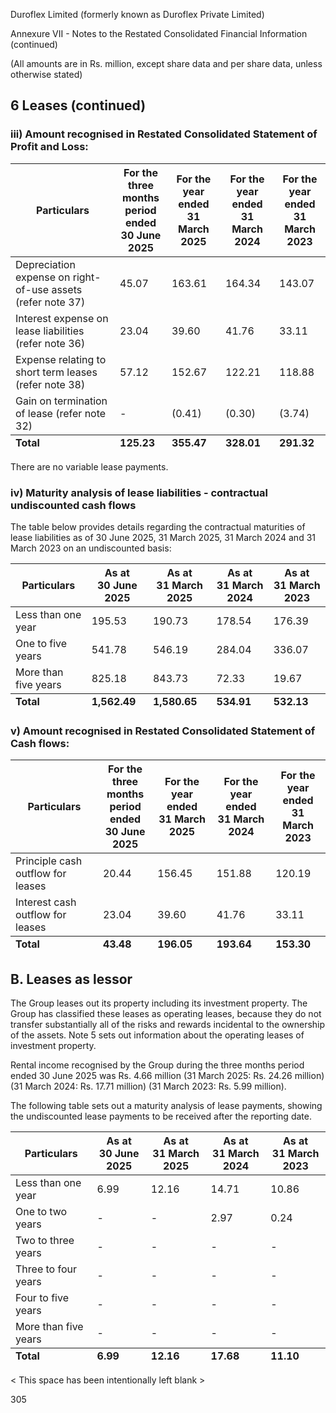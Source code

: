 Duroflex Limited (formerly known as Duroflex Private Limited)

Annexure VII - Notes to the Restated Consolidated Financial Information (continued)

(All amounts are in Rs. million, except share data and per share data, unless otherwise stated)

## 6 Leases (continued)

### iii) Amount recognised in Restated Consolidated Statement of Profit and Loss:

<table><thead><tr><th>Particulars</th><th>For the three<br>months<br>period ended<br>30 June 2025</th><th>For the year ended<br>31 March 2025</th><th>For the year ended<br>31 March 2024</th><th>For the year<br>ended<br>31 March 2023</th></tr></thead><tbody><tr><td>Depreciation expense on right-of-use assets (refer note 37)</td><td>45.07</td><td>163.61</td><td>164.34</td><td>143.07</td></tr><tr><td>Interest expense on lease liabilities (refer note 36)</td><td>23.04</td><td>39.60</td><td>41.76</td><td>33.11</td></tr><tr><td>Expense relating to short term leases (refer note 38)</td><td>57.12</td><td>152.67</td><td>122.21</td><td>118.88</td></tr><tr><td>Gain on termination of lease (refer note 32)</td><td>-</td><td>(0.41)</td><td>(0.30)</td><td>(3.74)</td></tr></tbody><tfoot><tr><td><strong>Total</strong></td><td><strong>125.23</strong></td><td><strong>355.47</strong></td><td><strong>328.01</strong></td><td><strong>291.32</strong></td></tr></tfoot></table>

There are no variable lease payments.

### iv) Maturity analysis of lease liabilities - contractual undiscounted cash flows

The table below provides details regarding the contractual maturities of lease liabilities as of 30 June 2025, 31 March 2025, 31 March 2024 and 31 March 2023 on an undiscounted basis:

<table><thead><tr><th>Particulars</th><th>As at<br>30 June 2025</th><th>As at<br>31 March 2025</th><th>As at<br>31 March 2024</th><th>As at<br>31 March 2023</th></tr></thead><tbody><tr><td>Less than one year</td><td>195.53</td><td>190.73</td><td>178.54</td><td>176.39</td></tr><tr><td>One to five years</td><td>541.78</td><td>546.19</td><td>284.04</td><td>336.07</td></tr><tr><td>More than five years</td><td>825.18</td><td>843.73</td><td>72.33</td><td>19.67</td></tr></tbody><tfoot><tr><td><strong>Total</strong></td><td><strong>1,562.49</strong></td><td><strong>1,580.65</strong></td><td><strong>534.91</strong></td><td><strong>532.13</strong></td></tr></tfoot></table>

### v) Amount recognised in Restated Consolidated Statement of Cash flows:

<table><thead><tr><th>Particulars</th><th>For the three<br>months<br>period ended<br>30 June 2025</th><th>For the year ended<br>31 March 2025</th><th>For the year ended<br>31 March 2024</th><th>For the year<br>ended<br>31 March 2023</th></tr></thead><tbody><tr><td>Principle cash outflow for leases</td><td>20.44</td><td>156.45</td><td>151.88</td><td>120.19</td></tr><tr><td>Interest cash outflow for leases</td><td>23.04</td><td>39.60</td><td>41.76</td><td>33.11</td></tr></tbody><tfoot><tr><td><strong>Total</strong></td><td><strong>43.48</strong></td><td><strong>196.05</strong></td><td><strong>193.64</strong></td><td><strong>153.30</strong></td></tr></tfoot></table>

## B. Leases as lessor

The Group leases out its property including its investment property. The Group has classified these leases as operating leases, because they do not transfer substantially all of the risks and rewards incidental to the ownership of the assets. Note 5 sets out information about the operating leases of investment property.

Rental income recognised by the Group during the three months period ended 30 June 2025 was Rs. 4.66 million (31 March 2025: Rs. 24.26 million) (31 March 2024: Rs. 17.71 million) (31 March 2023: Rs. 5.99 million).

The following table sets out a maturity analysis of lease payments, showing the undiscounted lease payments to be received after the reporting date.

<table><thead><tr><th>Particulars</th><th>As at<br>30 June 2025</th><th>As at<br>31 March 2025</th><th>As at<br>31 March 2024</th><th>As at<br>31 March 2023</th></tr></thead><tbody><tr><td>Less than one year</td><td>6.99</td><td>12.16</td><td>14.71</td><td>10.86</td></tr><tr><td>One to two years</td><td>-</td><td>-</td><td>2.97</td><td>0.24</td></tr><tr><td>Two to three years</td><td>-</td><td>-</td><td>-</td><td>-</td></tr><tr><td>Three to four years</td><td>-</td><td>-</td><td>-</td><td>-</td></tr><tr><td>Four to five years</td><td>-</td><td>-</td><td>-</td><td>-</td></tr><tr><td>More than five years</td><td>-</td><td>-</td><td>-</td><td>-</td></tr></tbody><tfoot><tr><td><strong>Total</strong></td><td><strong>6.99</strong></td><td><strong>12.16</strong></td><td><strong>17.68</strong></td><td><strong>11.10</strong></td></tr></tfoot></table>

< This space has been intentionally left blank >

305